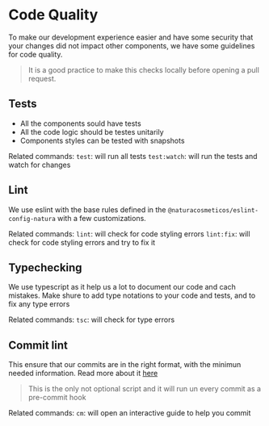 # Code Quality

To make our development experience easier and have some security that your changes did not impact other components, we have some guidelines for code quality.

>It is a good practice to make this checks locally before opening a pull request.

## Tests

- All the components sould have tests
- All the code logic should be testes unitarily
- Components styles can be tested with snapshots

Related commands:
`test`: will run all tests
`test:watch`: will run the tests and watch for changes

## Lint

We use eslint with the base rules defined in the `@naturacosmeticos/eslint-config-natura` with a few customizations.

Related commands:
`lint`: will check for code styling errors
`lint:fix`: will check for code styling errors and try to fix it

## Typechecking

We use typescript as it help us a lot to document our code and cach mistakes.
Make shure to add type notations to your code and tests, and to fix any type errors

Related commands:
`tsc`: will check for type errors

## Commit lint

This ensure that our commits are in the right format, with the minimun needed information. Read more about it [here]()

> This is the only not optional script and it will run un every commit as a pre-commit hook

Related commands:
`cm`: will open an interactive guide to help you commit
